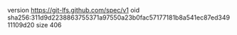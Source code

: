 version https://git-lfs.github.com/spec/v1
oid sha256:311d9d2238863755371a97550a23b0fac57177181b8a541ec87ed34911109d20
size 406
